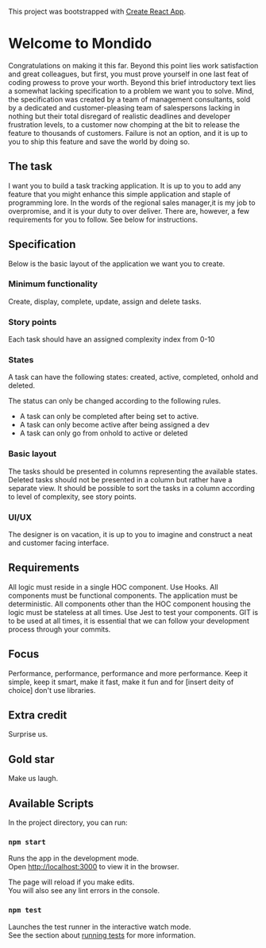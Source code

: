 This project was bootstrapped with [Create React App](https://github.com/facebook/create-react-app).

# Welcome to Mondido
Congratulations on making it this far. Beyond this point lies work satisfaction and great colleagues, but first, you must prove yourself in one last feat of coding prowess to prove your worth. Beyond this brief introductory text lies a somewhat lacking specification to a problem we want you to solve. Mind, the specification was created by a team of management consultants, sold by a dedicated and customer-pleasing team of salespersons lacking in nothing but their total disregard of realistic deadlines and developer frustration levels, to a customer now chomping at the bit to release the feature to thousands of customers. Failure is not an option, and it is up to you to ship this feature and save the world by doing so.

## The task
I want you to build a task tracking application. It is up to you to add any feature that you might enhance this simple application and staple of programming lore. In the words of the regional sales manager,it is my job to overpromise, and it is your duty to over deliver. There are, however, a few requirements for you to follow. See below for instructions. 

## Specification

Below is the basic layout of the application we want you to create. 

### Minimum functionality
Create, display, complete, update, assign and delete tasks. 

### Story points 
Each task should have an assigned complexity index from 0-10

### States
A task can have the following states: 
created, active, completed, onhold and deleted. 

The status can only be changed according to the following rules.
- A task can only be completed after being set to active.
- A task can only become active after being assigned a dev
- A task can only go from onhold to active or deleted 

### Basic layout
The tasks should be presented in columns representing the available states. Deleted tasks should not be presented in a column but rather have a separate view. It should be possible to sort the tasks in a column according to level of complexity, see story points. 

### UI/UX
The designer is on vacation, it is up to you to imagine and construct a neat and customer facing interface. 

## Requirements
All logic must reside in a single HOC component. Use Hooks. All components must be functional components. The application must be deterministic. All components other than the HOC component housing the logic must be stateless at all times. Use Jest to test your components. GIT is to be used at all times, it is essential that we can follow your development process through your commits.  

## Focus
Performance, performance, performance and more performance. Keep it simple, keep it smart, make it fast, make it fun and for [insert deity of choice] don't use libraries. 

## Extra credit
Surprise us.

## Gold star
Make us laugh.

## Available Scripts

In the project directory, you can run:

### `npm start`

Runs the app in the development mode.<br>
Open [http://localhost:3000](http://localhost:3000) to view it in the browser.

The page will reload if you make edits.<br>
You will also see any lint errors in the console.

### `npm test`

Launches the test runner in the interactive watch mode.<br>
See the section about [running tests](https://facebook.github.io/create-react-app/docs/running-tests) for more information.


